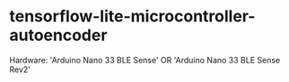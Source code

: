 # tensorflow-lite-microcontroller-autoencoder

Hardware: 'Arduino Nano 33 BLE Sense' OR 'Arduino Nano 33 BLE Sense Rev2'
